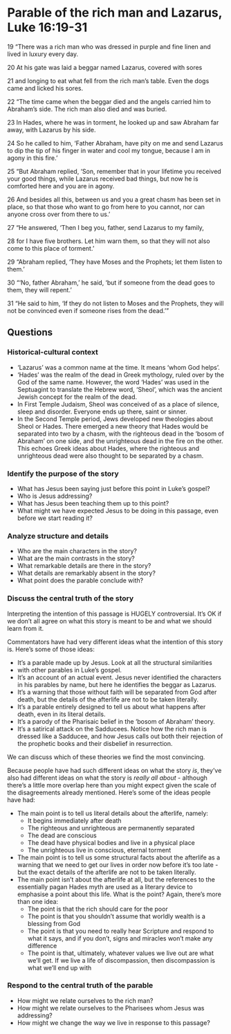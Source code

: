 # Parable of the rich man and Lazarus, Luke 16:19-31

19 “There was a rich man who was dressed in purple and fine linen and lived in luxury every day.

20 At his gate was laid a beggar named Lazarus, covered with sores

21 and longing to eat what fell from the rich man’s table. Even the dogs came and licked his sores.

22 “The time came when the beggar died and the angels carried him to Abraham’s side. The rich man also died and was buried.

23 In Hades, where he was in torment, he looked up and saw Abraham far away, with Lazarus by his side.

24 So he called to him, ‘Father Abraham, have pity on me and send Lazarus to dip the tip of his finger in water and cool my tongue, because I am in agony in this fire.’

25 “But Abraham replied, ‘Son, remember that in your lifetime you received your good things, while Lazarus received bad things, but now he is comforted here and you are in agony.

26 And besides all this, between us and you a great chasm has been set in place, so that those who want to go from here to you cannot, nor can anyone cross over from there to us.’

27 “He answered, ‘Then I beg you, father, send Lazarus to my family,

28 for I have five brothers. Let him warn them, so that they will not also come to this place of torment.’

29 “Abraham replied, ‘They have Moses and the Prophets; let them listen to them.’

30 “‘No, father Abraham,’ he said, ‘but if someone from the dead goes to them, they will repent.’

31 “He said to him, ‘If they do not listen to Moses and the Prophets, they will not be convinced even if someone rises from the dead.’”

## Questions

### Historical-cultural context

* ‘Lazarus’ was a common name at the time. It means ‘whom God helps’.
* ‘Hades’ was the realm of the dead in Greek mythology, ruled over by the God
  of the same name. However, the word ‘Hades’ was used in the Septuagint to
  translate the Hebrew word, ‘Sheol’, which was the ancient Jewish concept for
  the realm of the dead.
* In First Temple Judaism, Sheol was conceived of as a place of silence, sleep
  and disorder. Everyone ends up there, saint or sinner.
* In the Second Temple period, Jews developed new theologies about Sheol
  or Hades. There emerged a new theory that Hades would be separated into two
  by a chasm, with the righteous dead in the ‘bosom of Abraham’ on one side,
  and the unrighteous dead in the fire on the other. This echoes Greek ideas
  about Hades, where the righteous and unrighteous dead were also thought to be
  separated by a chasm.

### Identify the purpose of the story

* What has Jesus been saying just before this point in Luke’s gospel?
* Who is Jesus addressing?
* What has Jesus been teaching them up to this point?
* What might we have expected Jesus to be doing in this passage, even before we
  start reading it?

### Analyze structure and details

* Who are the main characters in the story?
* What are the main contrasts in the story?
* What remarkable details are there in the story?
* What details are remarkably absent in the story?
* What point does the parable conclude with?

### Discuss the central truth of the story

Interpreting the intention of this passage is HUGELY controversial. It’s OK if
we don’t all agree on what this story is meant to be and what we should learn
from it.

Commentators have had very different ideas what the intention of this story is.
Here’s some of those ideas:

- It’s a parable made up by Jesus. Look at all the structural similarities
- with other parables in Luke’s gospel.
- It’s an account of an actual event. Jesus never identified the characters
  in his parables by name, but here he identifies the beggar as Lazarus.
- It’s a warning that those without faith will be separated from God after
  death, but the details of the afterlife are not to be taken literally.
- It’s a parable entirely designed to tell us about what happens after death,
  even in its literal details.
- It’s a parody of the Pharisaic belief in the ‘bosom of Abraham’ theory.
- It’s a satirical attack on the Sadducees. Notice how the rich man is
  dressed like a Sadducee, and how Jesus calls out both their rejection of the
  prophetic books and their disbelief in resurrection.

We can discuss which of these theories we find the most convincing.

Because people have had such different ideas on what the story _is_, they’ve
also had different ideas on what the story is _really all about_ - although
there’s a little more overlap here than you might expect given the scale of the
disagreements already mentioned. Here’s some of the ideas people have had:

- The main point is to tell us literal details about the afterlife, namely:
  - It begins immediately after death
  - The righteous and unrighteous are permanently separated
  - The dead are conscious
  - The dead have physical bodies and live in a physical place
  - The unrighteous live in conscious, eternal torment
- The main point is to tell us some structural facts about the afterlife as a
  warning that we need to get our lives in order now before it’s too late - but
  the exact details of the afterlife are not to be taken literally.
- The main point isn’t about the afterlife at all, but the references to the
  essentially pagan Hades myth are used as a literary device to emphasise a
  point about this life. What is the point? Again, there’s more than one idea:
  - The point is that the rich should care for the poor
  - The point is that you shouldn’t assume that worldly wealth is a blessing
    from God
  - The point is that you need to really hear Scripture and respond to what it
    says, and if you don’t, signs and miracles won’t make any difference
  - The point is that, ultimately, whatever values we live out are what we’ll
    get. If we live a life of discompassion, then discompassion is what we’ll
    end up with

### Respond to the central truth of the parable

* How might we relate ourselves to the rich man?
* How might we relate ourselves to the Pharisees whom Jesus was addressing?
* How might we change the way we live in response to this passage?

